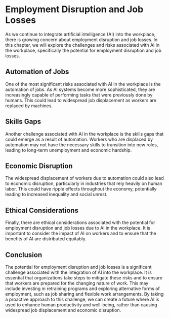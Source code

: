 Employment Disruption and Job Losses
=========================================================================================================

As we continue to integrate artificial intelligence (AI) into the workplace, there is growing concern about employment disruption and job losses. In this chapter, we will explore the challenges and risks associated with AI in the workplace, specifically the potential for employment disruption and job losses.

Automation of Jobs
------------------

One of the most significant risks associated with AI in the workplace is the automation of jobs. As AI systems become more sophisticated, they are increasingly capable of performing tasks that were previously done by humans. This could lead to widespread job displacement as workers are replaced by machines.

Skills Gaps
-----------

Another challenge associated with AI in the workplace is the skills gaps that could emerge as a result of automation. Workers who are displaced by automation may not have the necessary skills to transition into new roles, leading to long-term unemployment and economic hardship.

Economic Disruption
-------------------

The widespread displacement of workers due to automation could also lead to economic disruption, particularly in industries that rely heavily on human labor. This could have ripple effects throughout the economy, potentially leading to increased inequality and social unrest.

Ethical Considerations
----------------------

Finally, there are ethical considerations associated with the potential for employment disruption and job losses due to AI in the workplace. It is important to consider the impact of AI on workers and to ensure that the benefits of AI are distributed equitably.

Conclusion
----------

The potential for employment disruption and job losses is a significant challenge associated with the integration of AI into the workplace. It is essential that organizations take steps to mitigate these risks and to ensure that workers are prepared for the changing nature of work. This may include investing in retraining programs and exploring alternative forms of employment, such as job sharing and flexible work arrangements. By taking a proactive approach to this challenge, we can create a future where AI is used to enhance human productivity and well-being, rather than causing widespread job displacement and economic disruption.
